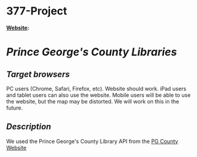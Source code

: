# 377-Project

**[Website](https://tkillip7.github.io/377-Project/):**

# **_Prince George's County Libraries_**

## **_Target browsers_**

PC users (Chrome, Safari, Firefox, etc). Website should work.
iPad users and tablet users can also use the website. Mobile users will be able to
use the website, but the map may be distorted. We will work on this in the future.

## **_Description_**

We used the Prince George's County Library API from the [PG County Website](https://data.princegeorgescountymd.gov/Education/Libraries/7k64-tdwr)
